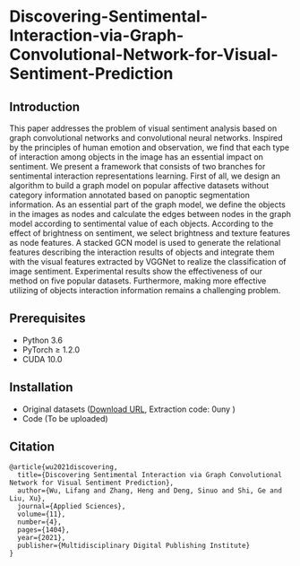 # Discovering-Sentimental-Interaction-via-Graph-Convolutional-Network-for-Visual-Sentiment-Prediction

## Introduction
This paper addresses the problem of visual sentiment analysis based on graph convolutional networks and convolutional neural networks. Inspired by the principles of human emotion and observation, we find that each type of interaction among objects in the image has an essential impact on sentiment. We present a framework that consists of two branches for sentimental interaction representations learning. First of all, we design an algorithm to build a graph model on popular affective datasets without category information annotated based on panoptic segmentation information. As an essential part of the graph model, we define the objects in the images as nodes and calculate the edges between nodes in the graph model according to sentimental value of each objects. According to the effect of brightness on sentiment, we select brightness and texture features as node features. A stacked GCN model is used to generate the relational features describing the interaction results of objects and integrate them with the visual features extracted by VGGNet to realize the classification of image sentiment. Experimental results show the effectiveness of our method on five popular datasets. Furthermore, making more effective utilizing of objects interaction information remains a challenging problem.

## Prerequisites
- Python 3.6
- PyTorch ≥ 1.2.0
- CUDA 10.0

## Installation
- Original datasets ([Download URL](https://pan.baidu.com/s/1SLyUjgwHREf1Jwm56owgXg), Extraction code: 0uny )
- Code (To be uploaded)

## Citation
```
@article{wu2021discovering,
  title={Discovering Sentimental Interaction via Graph Convolutional Network for Visual Sentiment Prediction},
  author={Wu, Lifang and Zhang, Heng and Deng, Sinuo and Shi, Ge and Liu, Xu},
  journal={Applied Sciences},
  volume={11},
  number={4},
  pages={1404},
  year={2021},
  publisher={Multidisciplinary Digital Publishing Institute}
}
```

